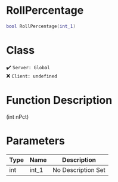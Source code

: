 # RollPercentage
```lua
bool RollPercentage(int_1)
```
# Class
✔️ `Server: Global`  
❌ `Client: undefined`  

# Function Description
(int nPct)
# Parameters
Type|Name|Description
--|--|--
int|int_1|No Description Set
